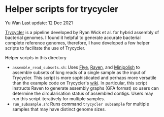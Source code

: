 # Helper scripts for trycycler

Yu Wan
Last update: 12 Dec 2021

[Trycycler](https://github.com/rrwick/Trycycler/) is a pipeline developed by Ryan Wick et al. for hybrid assembly of bacterial genomes. I found it helpful to generate accurate bacterial complete reference genomes, therefore, I have developed a few helper scripts to facilitate the use of Trycycler.

Helper scripts in this directory
- `assemble_read_subsets.sh`: Uses [Flye](https://github.com/fenderglass/Flye/), [Raven](https://github.com/lbcb-sci/raven/), and [Minipolish](https://github.com/rrwick/Minipolish) to assemble subsets of long reads of a single sample as the input of Trycycler. This script is more sophisticated and perhaps more versatile than the example code on Trycycler's [wiki](https://github.com/rrwick/Trycycler/wiki/Generating-assemblies). In particular, this script instructs Raven to generate assembly graphs (GFA format) so users can determine the circularisation status of assembled contigs. Users may run this script iteratively for multiple samples.
- `run_subsample.sh`: Runs command `trycycler subsample` for multiple samples that may have distinct genome sizes.
